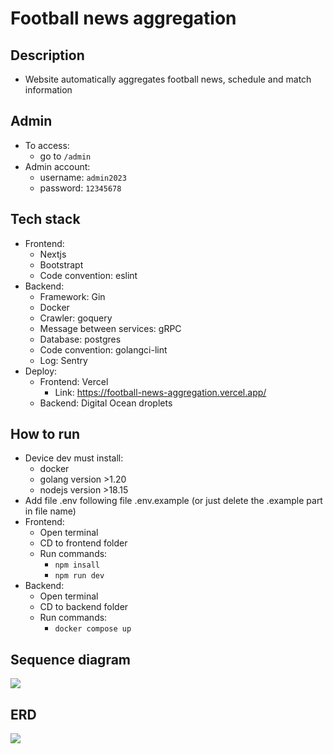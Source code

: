 # Football news aggregation
## Description
- Website automatically aggregates football news, schedule and match information
## Admin
- To access: 
  - go to `/admin`
- Admin account: 
  - username: `admin2023`
  - password: `12345678`
## Tech stack
- Frontend: 
  - Nextjs
  - Bootstrapt
  - Code convention: eslint
- Backend: 
  - Framework: Gin
  - Docker
  - Crawler: goquery
  - Message between services: gRPC
  - Database: postgres
  - Code convention: golangci-lint
  - Log: Sentry
- Deploy: 
  - Frontend: Vercel
    - Link: https://football-news-aggregation.vercel.app/
  - Backend: Digital Ocean droplets
## How to run
- Device dev must install: 
  - docker
  - golang version >1.20
  - nodejs version >18.15
- Add file .env following file .env.example (or just delete the .example part in file name)
- Frontend: 
  - Open terminal
  - CD to frontend folder
  - Run commands:
    - `npm insall`
    - `npm run dev`
- Backend: 
  - Open terminal
  - CD to backend folder
  - Run commands:
    - `docker compose up`

## Sequence diagram
[![](https://mermaid.ink/img/pako:eNqNUsFuwyAM_RWL65ofyKHS1E67L1cuHjgdEpiOmFZV1X8fKE2zbuk0Tsb283vPcFYmWlKtGugzExvaOtwlDJqhnI13xNKs108dpQOlFl5JAJM442kYe9CIO6AQjC1jcowrcIuC7zjQEtTSIniCNAXfTMTP_yatrKPwn6gHfD7GPbyU6wmEGILjLBPk3swm4dFXNZ3bMXqQCKambr6gTzGAY6HEJPOIG-91wly5JqrqyeobHsGWHcxN34T_GrBo6dEb3O_jj50QW81qpQKlgM6WD3KuBa3kgwJp1ZbQUo_Zi1aaL6UVs8TuxEa1kjKtVN4XE9N_Um2PfqDLF6IgzYk?type=png)](https://mermaid.live/edit#pako:eNqNUsFuwyAM_RWL65ofyKHS1E67L1cuHjgdEpiOmFZV1X8fKE2zbuk0Tsb283vPcFYmWlKtGugzExvaOtwlDJqhnI13xNKs108dpQOlFl5JAJM442kYe9CIO6AQjC1jcowrcIuC7zjQEtTSIniCNAXfTMTP_yatrKPwn6gHfD7GPbyU6wmEGILjLBPk3swm4dFXNZ3bMXqQCKambr6gTzGAY6HEJPOIG-91wly5JqrqyeobHsGWHcxN34T_GrBo6dEb3O_jj50QW81qpQKlgM6WD3KuBa3kgwJp1ZbQUo_Zi1aaL6UVs8TuxEa1kjKtVN4XE9N_Um2PfqDLF6IgzYk)

## ERD 
[![](https://mermaid.ink/img/pako:eNrNV9tu4jAQ_ZUoz7TiUkLhjaVpi0ppxaXVrpAskwxgrRNHjtOWAv--ThwKTkLZfVlAApI5M_bcPV6ZDnPBbJnAbwiec-xNfEN-2oNRt9Ozh8ZKvcefEDjB1CCu8fywowriQSiwFxgOByzARVgYRXAUuN_BLlBI4T08FJz4c8kmKOSoLoQOJ4EgzM9hlPi_FXGj_kbtu7OxBs-Rjz0wNAVTlyOpaIGemAviUECJviXj9iHHEa-aQbcr3zx2-2dieyT3jm3PAQEOw3fGXU3zpxd78NK1X1F3ZD-ePnxqTw8LZxG7uiAIDo2mOUgZSPwZyxM9PAcklgEU5LwHSD1rPnnutX_aA80ZxBcn9IQsNUBRcMAjxd5KY07xEjgqzocUi7wpcN1Uzt51gsOo5qJh596-GWfa13930h4uhQtqgQKeR6BaQaZke3b7bnxi_aeMyb7jCPIG_6L6Y3vUuUf2i90fnVGSZhJwJxs_Ha-9PcxhvgBf6Ak3asvmPYy_-VZ1VoanRkhxgTRLcqDsZNXDUCUf87MptzR68sgs7M-Vb3p39QAW9zjZ4r4T32M5tEroLMCN1CmuZSN8iEwiJiTOIt_N0FRUXRCYULSbcjJ4HKcozEChwziEWuA6vfGPcw5bord-PiQkyuasoOv0un0bjZ_P3qJkTCgwa8a4jJ82z6rILQiP65UyrofvqX_bvUOdQfu1d-qZ4C_MjjjNULZjrUveDiCZ0V-XKroAaBwFBeLLHxTIsStHFx8JfW8c22RuQ5v1xcV6rY3qLWMKlG3PieSWUcgVN1tM_LBwsF0rCVWNR3g3LOHdttws93Y83Gfb1YWurdovVffQgtp5fmTz_Dl4RCCj3rHlv-a6xGGrPUZlllkyPZAlRFx5pU2KYWKKBcg6M1vy0YUZjqiYmBN_I1lxJNhw6Ttma4ZpCCVT5X16Ef6iBtj_xZh8FzxSr2ZrZX6YrYtqo3JZrjTrjbpVq1lX9YpVMpeSXru-lIRyuWw1y1ateb0pmZ_JCpXLeqN5ZTWqTcsql2tXFWvzBzYqtew?type=png)](https://mermaid.live/edit#pako:eNrNV9tu4jAQ_ZUoz7TiUkLhjaVpi0ppxaXVrpAskwxgrRNHjtOWAv--ThwKTkLZfVlAApI5M_bcPV6ZDnPBbJnAbwiec-xNfEN-2oNRt9Ozh8ZKvcefEDjB1CCu8fywowriQSiwFxgOByzARVgYRXAUuN_BLlBI4T08FJz4c8kmKOSoLoQOJ4EgzM9hlPi_FXGj_kbtu7OxBs-Rjz0wNAVTlyOpaIGemAviUECJviXj9iHHEa-aQbcr3zx2-2dieyT3jm3PAQEOw3fGXU3zpxd78NK1X1F3ZD-ePnxqTw8LZxG7uiAIDo2mOUgZSPwZyxM9PAcklgEU5LwHSD1rPnnutX_aA80ZxBcn9IQsNUBRcMAjxd5KY07xEjgqzocUi7wpcN1Uzt51gsOo5qJh596-GWfa13930h4uhQtqgQKeR6BaQaZke3b7bnxi_aeMyb7jCPIG_6L6Y3vUuUf2i90fnVGSZhJwJxs_Ha-9PcxhvgBf6Ak3asvmPYy_-VZ1VoanRkhxgTRLcqDsZNXDUCUf87MptzR68sgs7M-Vb3p39QAW9zjZ4r4T32M5tEroLMCN1CmuZSN8iEwiJiTOIt_N0FRUXRCYULSbcjJ4HKcozEChwziEWuA6vfGPcw5bord-PiQkyuasoOv0un0bjZ_P3qJkTCgwa8a4jJ82z6rILQiP65UyrofvqX_bvUOdQfu1d-qZ4C_MjjjNULZjrUveDiCZ0V-XKroAaBwFBeLLHxTIsStHFx8JfW8c22RuQ5v1xcV6rY3qLWMKlG3PieSWUcgVN1tM_LBwsF0rCVWNR3g3LOHdttws93Y83Gfb1YWurdovVffQgtp5fmTz_Dl4RCCj3rHlv-a6xGGrPUZlllkyPZAlRFx5pU2KYWKKBcg6M1vy0YUZjqiYmBN_I1lxJNhw6Ttma4ZpCCVT5X16Ef6iBtj_xZh8FzxSr2ZrZX6YrYtqo3JZrjTrjbpVq1lX9YpVMpeSXru-lIRyuWw1y1ateb0pmZ_JCpXLeqN5ZTWqTcsql2tXFWvzBzYqtew)